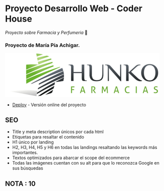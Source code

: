 # Proyecto Desarrollo Web - Coder House

_Proyecto sobre Farmacia y Perfumeria_ 🤖

### Proyecto de María Pía Achigar.

![Print del sitio](/multimedia/HunkoLogo.jpg?raw=true)

* [Deploy](https://piaachigar.github.io/Pia-ProyectoFarmacia/) - Versión online del proyecto

## SEO

* Title y meta description únicos por cada html
* Etiquetas para resaltar el contenido
* H1 único por landing
* H2, H3, H4, H5 y H6 en todas las landings resaltando las keywords más importantes.
* Textos optimizados para abarcar el scope del ecommerce
* Todas las imágenes cuentan con su alt para que lo reconozca Google en sus búsquedas



## NOTA : 10
